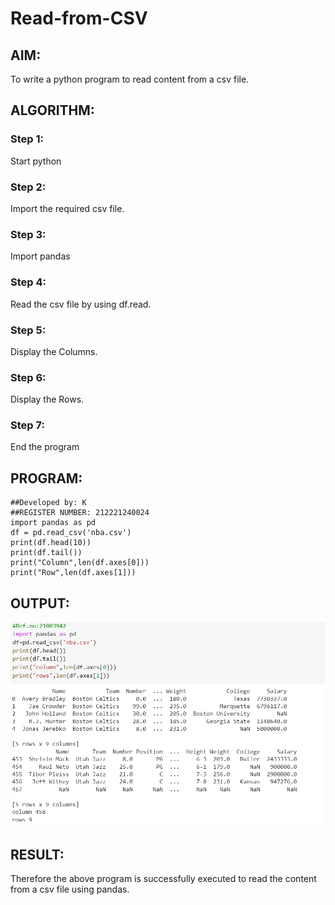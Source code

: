 # Read-from-CSV

## AIM:
To write a python program to read content from a csv file.

## ALGORITHM:
### Step 1:
Start python
### Step 2:
Import the required csv file.
### Step 3:
Import pandas
### Step 4:
Read the csv file by using df.read.
### Step 5:
Display the Columns.
### Step 6:
Display the Rows.
### Step 7:

End the program
## PROGRAM:
```
##Developed by: K     
##REGISTER NUMBER: 212221240024
import pandas as pd
df = pd.read_csv('nba.csv')
print(df.head(10))
print(df.tail())
print("Column",len(df.axes[0]))
print("Row",len(df.axes[1]))
```

## OUTPUT:
![github](csv.png)

## RESULT:
Therefore the above program is successfully executed to read the content from a csv file using pandas.
